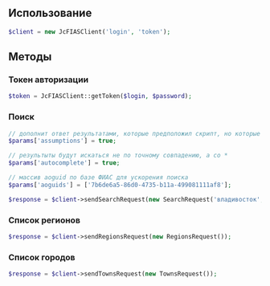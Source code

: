 ## Использование

```php
$client = new JcFIASClient('login', 'token');
```

## Методы

### Токен авторизации

```php
$token = JcFIASClient::getToken($login, $password);
```

### Поиск

```php
// дополнит ответ результатами, которые предположил скрипт, но которые не были найдены в ФИАС
$params['assumptions'] = true;

// результыты будут искаться не по точному совпадению, а со *
$params['autocomplete'] = true;

// массив aoguid по базе ФИАС для ускорения поиска
$params['aoguids'] = ['7b6de6a5-86d0-4735-b11a-499081111af8'];

$response = $client->sendSearchRequest(new SearchRequest('владивосток', $params));
```

### Список регионов

```php
$response = $client->sendRegionsRequest(new RegionsRequest());
```

### Список городов

```php
$response = $client->sendTownsRequest(new TownsRequest());
```
